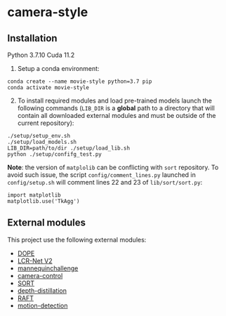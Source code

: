 # camera-style

## Installation

Python 3.7.10
Cuda 11.2

1. Setup a conda environment:
```
conda create --name movie-style python=3.7 pip
conda activate movie-style
```

2. To install required modules and load pre-trained models launch the following commands (`LIB_DIR` is a **global** path to a directory that will contain all downloaded external modules and must be outside of the current repository):
```
./setup/setup_env.sh
./setup/load_models.sh
LIB_DIR=path/to/dir ./setup/load_lib.sh
python ./setup/confifg_test.py
```

**Note**: the version of `matplolib` can be conflicting with `sort` repository. To avoid such issue, the script `config/comment_lines.py` launched in `config/setup.sh` will comment lines 22 and 23 of `lib/sort/sort.py`:
```
import matplotlib
matplotlib.use('TkAgg')
```

## External modules

This project use the following external modules:
 - [DOPE](https://github.com/naver/dope)
 - [LCR-Net V2](https://github.com/naver/lcrnet-v2-improved-ppi)
 - [mannequinchallenge](https://github.com/google/mannequinchallenge)
 - [camera-control](https://github.com/jianghd1996/Camera-control)
 - [SORT](https://github.com/abewley/sort)
 - [depth-distillation](https://github.com/vinthony/depth-distillation)
 - [RAFT](https://github.com/princeton-vl/RAFT)
 - [motion-detection](https://github.com/robincourant/motion-detection)

